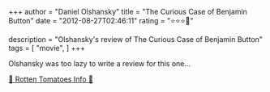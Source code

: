 +++
author = "Daniel Olshansky"
title = "The Curious Case of Benjamin Button"
date = "2012-08-27T02:46:11"
rating = "⭐⭐⭐🌟"

description = "Olshansky's review of The Curious Case of Benjamin Button"
tags = [
    "movie",
]
+++


Olshansky was too lazy to write a review for this one...

[🍅 Rotten Tomatoes Info 🍅](https://www.rottentomatoes.com//m/curious_case_of_benjamin_button)